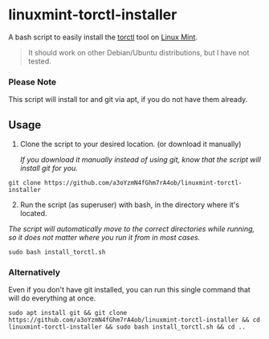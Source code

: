 # linuxmint-torctl-installer
A bash script to easily install the [torctl](https://github.com/BlackArch/torctl) tool on [Linux Mint](https://github.com/linuxmint). 

> It should work on other Debian/Ubuntu distributions, but I have not tested.

### Please Note
This script will install tor and git via apt, if you do not have them already.
## Usage
1. Clone the script to your desired location. (or download it manually)

   *If you download it manually instead of using git, know that the script will install git for you.*
```
git clone https://github.com/a3oYzmN4fGhm7rA4ob/linuxmint-torctl-installer
```
2. Run the script (as superuser) with bash, in the directory where it's located.
   
  *The script will automatically move to the correct directories while running, so it does not matter where you run it from in most cases.*
```
sudo bash install_torctl.sh
```

### Alternatively
Even if you don't have git installed, you can run this single command that will do everything at once.
```
sudo apt install git && git clone https://github.com/a3oYzmN4fGhm7rA4ob/linuxmint-torctl-installer && cd linuxmint-torctl-installer && sudo bash install_torctl.sh && cd ..
```

